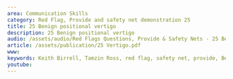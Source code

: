 ```yaml
---
area: Communication Skills
category: Red Flag, Provide and safety net demonstration 25
title: 25 Benign positional vertigo
description: 25 Benign positional vertigo
audio: /assets/audio/Red Flags Questions, Provide & Safety Nets - 25 Benign positional vertigo - MQ.mp3
article: /assets/publication/25 Vertigo.pdf
www: 
keywords: Keith Birrell, Tamzin Ross, red flag, safety net, provide, Benign, positional, vertigo
youtube: 
--- 
```

